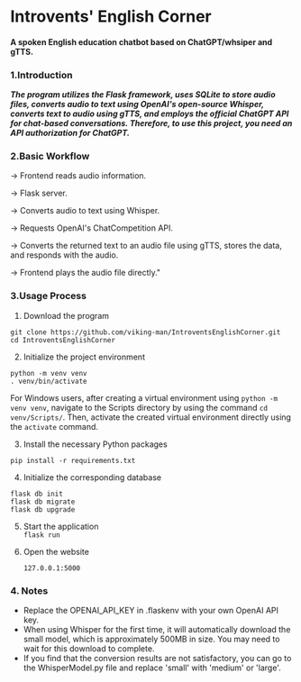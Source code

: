 # Introvents' English Corner

#### A spoken English education chatbot based on ChatGPT/whsiper and gTTS.

### 1.Introduction

***The program utilizes the Flask framework, uses SQLite to store audio files, converts audio to text using OpenAI's
open-source Whisper, converts text to audio using gTTS, and employs the official ChatGPT API for chat-based
conversations. Therefore, to use this project, you need an API authorization for ChatGPT.***

### 2.Basic Workflow

-> Frontend reads audio information.

-> Flask server.  

-> Converts audio to text using Whisper.  

-> Requests OpenAI's ChatCompetition API.  

-> Converts the returned text to an audio file using gTTS, stores the data, and responds with the audio.  

-> Frontend plays the audio file directly."

### 3.Usage Process
1. Download the program 
    
```
git clone https://github.com/viking-man/IntroventsEnglishCorner.git
cd IntroventsEnglishCorner
```

2. Initialize the project environment

```
python -m venv venv
. venv/bin/activate
```
   For Windows users, after creating a virtual environment using `python -m venv venv`, navigate to the Scripts directory by using the command `cd venv/Scripts/`. Then, activate the created virtual environment directly using the `activate` command.

3. Install the necessary Python packages

`pip install -r requirements.txt`

4. Initialize the corresponding database
```
flask db init
flask db migrate
flask db upgrade
```
5. Start the application   
`flask run`

6. Open the website

    `127.0.0.1:5000`

### 4. Notes  

- Replace the OPENAI_API_KEY in .flaskenv with your own OpenAI API key.
- When using Whisper for the first time, it will automatically download the small model, which is approximately 500MB in size. You may need to wait for this download to complete.
- If you find that the conversion results are not satisfactory, you can go to the WhisperModel.py file and replace 'small' with 'medium' or 'large'.